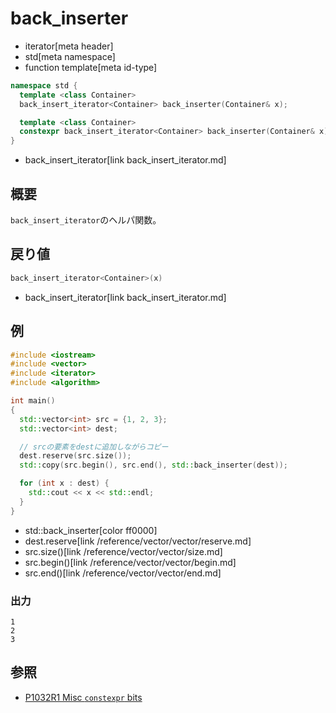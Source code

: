 # back_inserter
* iterator[meta header]
* std[meta namespace]
* function template[meta id-type]

```cpp
namespace std {
  template <class Container>
  back_insert_iterator<Container> back_inserter(Container& x);           // (1) C++03

  template <class Container>
  constexpr back_insert_iterator<Container> back_inserter(Container& x); // (1) C++20
}
```
* back_insert_iterator[link back_insert_iterator.md]

## 概要
`back_insert_iterator`のヘルパ関数。


## 戻り値
```cpp
back_insert_iterator<Container>(x)
```
* back_insert_iterator[link back_insert_iterator.md]


## 例
```cpp example
#include <iostream>
#include <vector>
#include <iterator>
#include <algorithm>

int main()
{
  std::vector<int> src = {1, 2, 3};
  std::vector<int> dest;

  // srcの要素をdestに追加しながらコピー
  dest.reserve(src.size());
  std::copy(src.begin(), src.end(), std::back_inserter(dest));

  for (int x : dest) {
    std::cout << x << std::endl;
  }
}
```
* std::back_inserter[color ff0000]
* dest.reserve[link /reference/vector/vector/reserve.md]
* src.size()[link /reference/vector/vector/size.md]
* src.begin()[link /reference/vector/vector/begin.md]
* src.end()[link /reference/vector/vector/end.md]

### 出力
```
1
2
3
```

## 参照
- [P1032R1 Misc `constexpr` bits](http://www.open-std.org/jtc1/sc22/wg21/docs/papers/2018/p1032r1.html)
